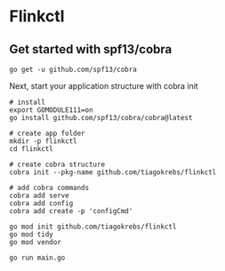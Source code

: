 # Flinkctl

## Get started with spf13/cobra
```
go get -u github.com/spf13/cobra
```

Next, start your application structure with cobra init

```
# install
export GOMODULE111=on
go install github.com/spf13/cobra/cobra@latest

# create app folder
mkdir -p flinkctl
cd flinkctl

# create cobra structure
cobra init --pkg-name github.com/tiagokrebs/flinkctl

# add cobra commands
cobra add serve
cobra add config
cobra add create -p 'configCmd'

go mod init github.com/tiagokrebs/flinkctl
go mod tidy
go mod vendor

go run main.go
```